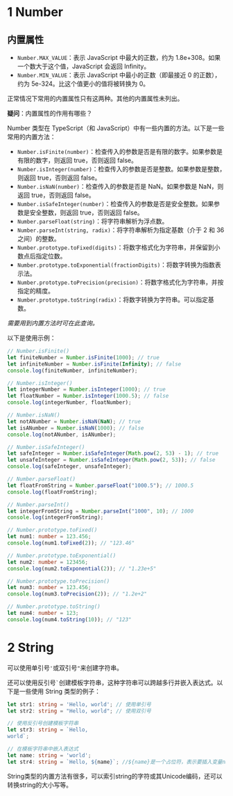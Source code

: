 # 1 Number

## 内置属性

+ `Number.MAX_VALUE`：表示 JavaScript 中最大的正数，约为 1.8e+308。如果一个数大于这个值，JavaScript 会返回 Infinity。
+ `Number.MIN_VALUE`：表示 JavaScript 中最小的正数（即最接近 0 的正数），约为 5e-324。比这个值更小的值将被转换为 0。

正常情况下常用的内置属性只有这两种。其他的内置属性未列出。

**疑问**：内置属性的作用有哪些？

Number 类型在 TypeScript（和 JavaScript）中有一些内置的方法。以下是一些常用的内置方法：

- `Number.isFinite(number)`：检查传入的参数是否是有限的数字。如果参数是有限的数字，则返回 true，否则返回 false。
- `Number.isInteger(number)`：检查传入的参数是否是整数。如果参数是整数，则返回 true，否则返回 false。
- `Number.isNaN(number)`：检查传入的参数是否是 NaN。如果参数是 NaN，则返回 true，否则返回 false。
- `Number.isSafeInteger(number)`：检查传入的参数是否是安全整数。如果参数是安全整数，则返回 true，否则返回 false。
- `Number.parseFloat(string)`：将字符串解析为浮点数。
- `Number.parseInt(string, radix)`：将字符串解析为指定基数（介于 2 和 36 之间）的整数。
- `Number.prototype.toFixed(digits)`：将数字格式化为字符串，并保留到小数点后指定位数。
- `Number.prototype.toExponential(fractionDigits)`：将数字转换为指数表示法。
- `Number.prototype.toPrecision(precision)`：将数字格式化为字符串，并按指定的精度。
- `Number.prototype.toString(radix)`：将数字转换为字符串。可以指定基数。

*需要用到内置方法时可在此查询。*

以下是使用示例：

```typescript
// Number.isFinite()
let finiteNumber = Number.isFinite(1000); // true
let infiniteNumber = Number.isFinite(Infinity); // false
console.log(finiteNumber, infiniteNumber);

// Number.isInteger()
let integerNumber = Number.isInteger(1000); // true
let floatNumber = Number.isInteger(1000.5); // false
console.log(integerNumber, floatNumber);

// Number.isNaN()
let notANumber = Number.isNaN(NaN); // true
let isANumber = Number.isNaN(1000); // false
console.log(notANumber, isANumber);

// Number.isSafeInteger()
let safeInteger = Number.isSafeInteger(Math.pow(2, 53) - 1); // true
let unsafeInteger = Number.isSafeInteger(Math.pow(2, 53)); // false
console.log(safeInteger, unsafeInteger);

// Number.parseFloat()
let floatFromString = Number.parseFloat("1000.5"); // 1000.5
console.log(floatFromString);

// Number.parseInt()
let integerFromString = Number.parseInt("1000", 10); // 1000
console.log(integerFromString);

// Number.prototype.toFixed()
let num1: number = 123.456;
console.log(num1.toFixed(2)); // "123.46"

// Number.prototype.toExponential()
let num2: number = 123456;
console.log(num2.toExponential(2)); // "1.23e+5"

// Number.prototype.toPrecision()
let num3: number = 123.456;
console.log(num3.toPrecision(2)); // "1.2e+2"

// Number.prototype.toString()
let num4: number = 123;
console.log(num4.toString(10)); // "123"
```

# 2 String

可以使用单引号`'`或双引号`"`来创建字符串。

还可以使用反引号`` ` ``创建模板字符串，这种字符串可以跨越多行并嵌入表达式。以下是一些使用 String 类型的例子：
```typescript
let str1: string = 'Hello, world'; // 使用单引号
let str2: string = "Hello, world"; // 使用双引号

// 使用反引号创建模板字符串
let str3: string = `Hello,
world`;

// 在模板字符串中嵌入表达式
let name: string = 'world';
let str4: string = `Hello, ${name}`; //${name}是一个占位符，表示要插入变量name的值。
```

String类型的内置方法有很多，可以索引string的字符或其Unicode编码，还可以转换string的大小写等。
